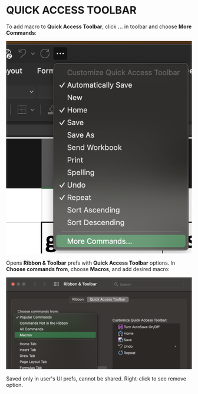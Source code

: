 # QUICK ACCESS TOOLBAR

To add macro to **Quick Access Toolbar**, click **...** in toolbar and choose **More Commands**:

![More Commands](/assets/macro/qatb-more-commands.png)

Opens **Ribbon & Toolbar** prefs with **Quick Access Toolbar** options. In **Choose commands from**, choose **Macros**, and add desired macro:

![More Commands](/assets/macro/qatb-macros.png)

Saved only in user's UI prefs, cannot be shared. Right-click to see remove option.
